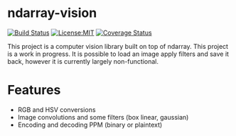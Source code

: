 # ndarray-vision

[![Build Status](https://travis-ci.org/xd009642/ndarray-vision.svg?branch=master)](https://travis-ci.org/xd009642/ndarray-vision)
[![License:MIT](https://img.shields.io/badge/License-MIT-yellow.svg)](https://opensource.org/licenses/MIT)
[![Coverage Status](https://coveralls.io/repos/github/xd009642/ndarray-vision/badge.svg?branch=master)](https://coveralls.io/github/xd009642/ndarray-vision?branch=master)

This project is a computer vision library built on top of ndarray. This project
is a work in progress. It is possible to load an image apply filters and save
it back, however it is currently largely non-functional.

# Features

* RGB and HSV conversions
* Image convolutions and some filters (box linear, gaussian)
* Encoding and decoding PPM (binary or plaintext)
